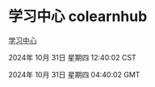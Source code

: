 # 学习中心 colearnhub
[学习中心](http://219.139.197.74:56308/colearnhub/)

2024年 10月 31日 星期四 12:40:02 CST

2024年 10月 31日 星期四 04:40:02 GMT
